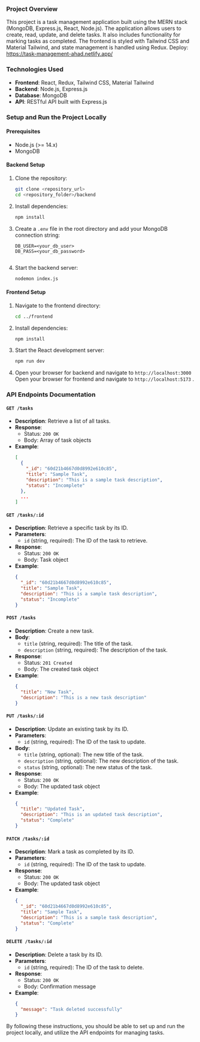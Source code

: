 ### Project Overview

This project is a task management application built using the MERN stack (MongoDB, Express.js, React, Node.js). The application allows users to create, read, update, and delete tasks. It also includes functionality for marking tasks as completed. The frontend is styled with Tailwind CSS and Material Tailwind, and state management is handled using Redux.
Deploy: https://task-management-ahad.netlify.app/

### Technologies Used
- **Frontend**: React, Redux, Tailwind CSS, Material Tailwind
- **Backend**: Node.js, Express.js
- **Database**: MongoDB
- **API**: RESTful API built with Express.js

### Setup and Run the Project Locally

#### Prerequisites
- Node.js (>= 14.x)
- MongoDB

#### Backend Setup
1. Clone the repository:
   ```sh
   git clone <repository_url>
   cd <repository_folder>/backend
   ```

2. Install dependencies:
   ```sh
   npm install
   ```

3. Create a `.env` file in the root directory and add your MongoDB connection string:
   ```env
   DB_USER=<your_db_user>
   DB_PASS=<your_db_password>
 
   ```

4. Start the backend server:
   ```sh
   nodemon index.js
   ```

#### Frontend Setup
1. Navigate to the frontend directory:
   ```sh
   cd ../frontend
   ```

2. Install dependencies:
   ```sh
   npm install
   ```

3. Start the React development server:
   ```sh
   npm run dev
   ```

4. Open your browser for backend and navigate to `http://localhost:3000`
Open your browser for frontend and navigate to `http://localhost:5173`
.

### API Endpoints Documentation

#### `GET /tasks`
- **Description**: Retrieve a list of all tasks.
- **Response**: 
  - Status: `200 OK`
  - Body: Array of task objects
- **Example**:
  ```json
  [
    {
      "_id": "60d21b4667d0d8992e610c85",
      "title": "Sample Task",
      "description": "This is a sample task description",
      "status": "Incomplete"
    },
    ...
  ]
  ```

#### `GET /tasks/:id`
- **Description**: Retrieve a specific task by its ID.
- **Parameters**: 
  - `id` (string, required): The ID of the task to retrieve.
- **Response**:
  - Status: `200 OK`
  - Body: Task object
- **Example**:
  ```json
  {
    "_id": "60d21b4667d0d8992e610c85",
    "title": "Sample Task",
    "description": "This is a sample task description",
    "status": "Incomplete"
  }
  ```

#### `POST /tasks`
- **Description**: Create a new task.
- **Body**:
  - `title` (string, required): The title of the task.
  - `description` (string, required): The description of the task.
- **Response**:
  - Status: `201 Created`
  - Body: The created task object
- **Example**:
  ```json
  {
    "title": "New Task",
    "description": "This is a new task description"
  }
  ```

#### `PUT /tasks/:id`
- **Description**: Update an existing task by its ID.
- **Parameters**:
  - `id` (string, required): The ID of the task to update.
- **Body**:
  - `title` (string, optional): The new title of the task.
  - `description` (string, optional): The new description of the task.
  - `status` (string, optional): The new status of the task.
- **Response**:
  - Status: `200 OK`
  - Body: The updated task object
- **Example**:
  ```json
  {
    "title": "Updated Task",
    "description": "This is an updated task description",
    "status": "Complete"
  }
  ```

#### `PATCH /tasks/:id`
- **Description**: Mark a task as completed by its ID.
- **Parameters**:
  - `id` (string, required): The ID of the task to update.
- **Response**:
  - Status: `200 OK`
  - Body: The updated task object
- **Example**:
  ```json
  {
    "_id": "60d21b4667d0d8992e610c85",
    "title": "Sample Task",
    "description": "This is a sample task description",
    "status": "Complete"
  }
  ```

#### `DELETE /tasks/:id`
- **Description**: Delete a task by its ID.
- **Parameters**:
  - `id` (string, required): The ID of the task to delete.
- **Response**:
  - Status: `200 OK`
  - Body: Confirmation message
- **Example**:
  ```json
  {
    "message": "Task deleted successfully"
  }
  ```

By following these instructions, you should be able to set up and run the project locally, and utilize the API endpoints for managing tasks.
